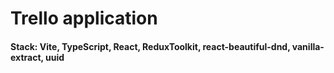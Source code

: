 # Trello application
#### Stack: Vite, TypeScript, React, ReduxToolkit, react-beautiful-dnd, vanilla-extract, uuid

